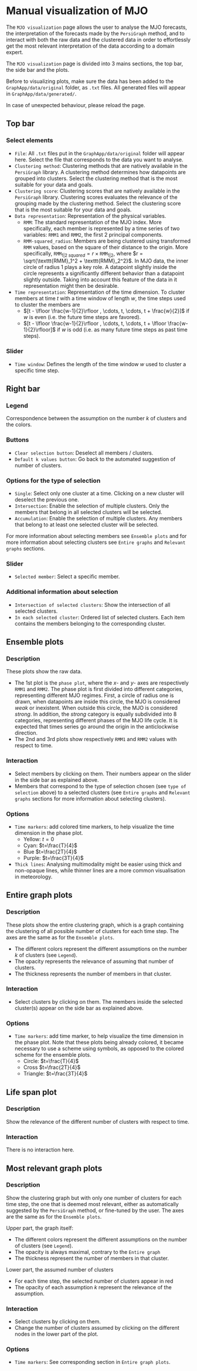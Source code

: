 
Manual visualization of MJO
===============================================================================

The `MJO visualization` page allows the user to analyse the MJO forecasts, the interpretation of the forecasts made by the `PersiGraph` method, and to interact with both the raw data and the clustered data in order to effortlessly get the most relevant interpretation of the data according to a domain expert.

The `MJO visualization` page is divided into 3 mains sections, the top bar, the side bar and the plots.

Before to visualizing plots, make sure the data has been added to the `GraphApp/data/original` folder, as `.txt` files. All generated files will appear in `GraphApp/data/generated/`.

In case of unexpected behaviour, please reload the page.

Top bar
-------------------------------------------------------------------------------

### Select elements

- `File`: All `.txt` files put in the `GraphApp/data/original` folder will appear here. Select the file that corresponds to the data you want to analyse.
- `Clustering method`: Clustering methods that are natively available in the `PersiGraph` library. A clustering method determines how datapoints are grouped into clusters. Select the clustering method that is the most suitable for your data and goals.
- `Clustering score`: Clustering scores that are natively available in the `PersiGraph` library. Clustering scores evaluates the relevance of the grouping made by the clustering method. Select the clustering score that is the most suitable for your data and goals.
- `Data representation`: Representation of the physical variables.
  - `RMM`: The standard representation of the MJO index. More specifically, each member is represented by a time series of two variables: `RMM1` and `RMM2`, the first 2 principal components.
  - `RMM-squared_radius`: Members are being clustered using transformed `RMM` values, based on the square of their distance to the origin. More specifically, $\texttt{RMM}_{1|2\;squared} = r \times \texttt{RMM}_{1|2}$, where $r = \sqrt{\texttt{RMM}_1^2 + \texttt{RMM}_2^2}$. In MJO data, the inner circle of radius 1 plays a key role. A datapoint slightly inside the circle represents a significantly different behavior than a datapoint slightly outside. Taking into account this feature of the data in it representation might then be desirable.
- `Time representation`: Representation of the time dimension. To cluster members at time $t$ with a time window of length $w$, the time steps used to cluster the members are
  - $[t - \lfloor \frac{w-1}{2}\rfloor , \cdots, t, \cdots, t + \frac{w}{2}]$ if $w$ is even (i.e. the future time steps are favored).
  - $[t - \lfloor \frac{w-1}{2}\rfloor , \cdots, t, \cdots, t + \lfloor \frac{w-1}{2}\rfloor]$ if $w$ is odd (i.e. as many future time steps as past time steps).

### Slider

- `Time window`: Defines the length of the time window $w$ used to cluster a specific time step.

Right bar
-------------------------------------------------------------------------------

### Legend

Correspondence between the assumption on the number $k$ of clusters and the colors.

### Buttons

- `Clear selection button`: Deselect all members / clusters.
- `Default k values button`: Go back to the automated suggestion of number of clusters.

### Options for the type of selection

- `Single`: Select only one cluster at a time. Clicking on a new cluster will deselect the previous one.
- `Intersection`: Enable the selection of multiple clusters. Only the members that belong in all selected clusters will be selected.
- `Accumulation`: Enable the selection of multiple clusters. Any members that belong to at least one selected cluster will be selected.

For more information about selecting members see `Ensemble plots` and for more information about selecting clusters see `Entire graphs` and `Relevant graphs` sections.

### Slider

- `Selected member`: Select a specific member.

### Additional information about selection

- `Intersection of selected clusters`: Show the intersection of all selected clusters.
- `In each selected cluster`: Ordered list of selected clusters. Each item contains the members belonging to the corresponding cluster.

Ensemble plots
-------------------------------------------------------------------------------

### Description

These plots show the raw data.

- The 1st plot is the `phase plot`, where the $x$- and $y$- axes are respectively `RMM1` and `RMM2`. The phase plot is first divided into different categories, representing different MJO regimes. First, a circle of radius one is drawn, when datapoints are inside this circle, the MJO is considered *weak* or inexistent. When outside this circle, the MJO is considered *strong*. In addition, the *strong* category is equally subdivided into 8 categories, representing different phases of the MJO life cycle. It is expected that times series go around the origin in the anticlockwise direction.
- The 2nd and 3rd plots show respectively `RMM1` and `RMM2` values with respect to time.

### Interaction

- Select members by clicking on them. Their numbers appear on the slider in the side bar as explained above.
- Members that correspond to the type of selection chosen (see `type of selection` above) to a selected clusters (see `Entire graphs` and `Relevant graphs` sections for more information about selecting clusters).

### Options

- `Time markers`: add colored time markers, to help visualize the time dimension in the phase plot.
  - Yellow: $t=0$
  - Cyan: $t=\frac{T}{4}$
  - Blue $t=\frac{2T}{4}$
  - Purple: $t=\frac{3T}{4}$
- `Thick lines`: Analysing multimodality might be easier using thick and non-opaque lines, while thinner lines are a more common visualisation in meteorology.

Entire graph plots
-------------------------------------------------------------------------------

### Description

These plots show the entire clustering graph, which is a graph containing the clustering of all possible number of clusters for each time step. The axes are the same as for the `Ensemble plots`.

- The different colors represent the different assumptions on the number $k$ of clusters (see `Legend`).
- The opacity represents the relevance of assuming that number of clusters.
- The thickness represents the number of members in that cluster.

### Interaction

- Select clusters by clicking on them. The members inside the selected cluster(s) appear on the side bar as explained above.

### Options

- `Time markers`: add time marker, to help visualize the time dimension in the phase plot. Note that these plots being already colored, it became necessary to use a scheme using symbols, as opposed to the colored scheme for the ensemble plots.
  - Circle: $t=\frac{T}{4}$
  - Cross $t=\frac{2T}{4}$
  - Triangle: $t=\frac{3T}{4}$

Life span plot
-------------------------------------------------------------------------------

### Description

Show the relevance of the different number of clusters with respect to time.
### Interaction

There is no interaction here.

Most relevant graph plots
-------------------------------------------------------------------------------

### Description

Show the clustering graph but with only one number of clusters for each time step, the one that is deemed most relevant, either as automatically suggested by the `PersiGraph` method, or fine-tuned by the user. The axes are the same as for the `Ensemble plots`.

Upper part, the graph itself:

- The different colors represent the different assumptions on the number of clusters (see `Legend`).
- The opacity is always maximal, contrary to the `Entire graph`
- The thickness represent the number of members in that cluster.

Lower part, the assumed number of clusters

- For each time step, the selected number of clusters appear in red
- The opacity of each assumption $k$ represent the relevance of the assumption.

### Interaction

- Select clusters by clicking on them.
- Change the number of clusters assumed by clicking on the different nodes in the lower part of the plot.

### Options

- `Time markers`: See corresponding section in `Entire graph plots`.